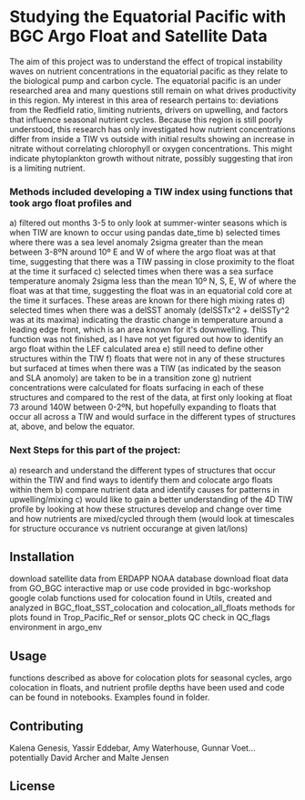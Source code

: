 # Studying the Equatorial Pacific with BGC Argo Float and Satellite Data

The aim of this project was to understand the effect of tropical instability waves on nutrient concentrations in the equatorial pacific as they relate to the biological pump and carbon cycle. The equatorial pacific is an under researched area and many questions still remain on what drives productivity in this region. My interest in this area of research pertains to: deviations from the Redfield ratio, limiting nutrients, drivers on upwelling, and factors that influence seasonal nutrient cycles. Because this region is still poorly understood, this research has only investigated how nutrient concentrations differ from inside a TIW vs outside with initial results showing an increase in nitrate without correlating chlorophyll or oxygen concentrations. This might indicate phytoplankton growth without nitrate, possibly suggesting that iron is a limiting nutrient. 

### Methods included developing a TIW index using functions that took argo float profiles and 
a) filtered out months 3-5 to only look at summer-winter seasons which is when TIW are known to occur using pandas date_time 
b) selected times where there was a sea level anomaly 2sigma greater than the mean between 3-8ºN around 10º E and W of where the argo float was at that time, suggesting that there was a TIW passing in close proximity to the float at the time it surfaced 
c) selected times when there was a sea surface temperature anomaly 2sigma less than the mean 10º N, S, E, W of where the float was at that time, suggesting the float was in an equatorial cold core at the time it surfaces. These areas are known for there high mixing rates
d) selected times when there was a delSST anomaly (delSSTx^2 + delSSTy^2 was at its maxima) indicating the drastic change in temperature around a leading edge front, which is an area known for it's downwelling. This function was not finished, as I have not yet figured out how to identify an argo float within the LEF calculated area
e) still need to define other structures within the TIW
f) floats that were not in any of these structures but surfaced at times when there was a TIW (as indicated by the season and SLA anomoly) are taken to be in a transition zone
g) nutrient concentrations were calculated for floats surfacing in each of these structures and compared to the rest of the data, at first only looking at float 73 around 140W between 0-2ºN, but hopefully expanding to floats that occur all across a TIW and would surface in the different types of structures at, above, and below the equator. 

### Next Steps for this part of the project:
a) research and understand the different types of structures that occur within the TIW and find ways to identify them and colocate argo floats within them
b) compare nutrient data and identify causes for patterns in upwelling/mixing
c) would like to gain a better understanding of the 4D TIW profile by looking at how these structures develop and change over time and how nutrients are mixed/cycled through them (would look at timescales for structure occurance vs nutrient occurange at given lat/lons)

## Installation

download satellite data from ERDAPP NOAA database
download float data from GO_BGC interactive map or use code provided in bgc-workshop google colab
functions used for colocation found in Utils, created and analyzed in BGC_float_SST_colocation and colocation_all_floats
methods for plots found in Trop_Pacific_Ref or sensor_plots
QC check in QC_flags
environment in argo_env

## Usage

functions described as above for colocation
plots for seasonal cycles, argo colocation in floats, and nutrient profile depths have been used and code can be found in notebooks. Examples found in folder. 

## Contributing
Kalena Genesis, Yassir Eddebar, Amy Waterhouse, Gunnar Voet... potentially David Archer and Malte Jensen

## License 
